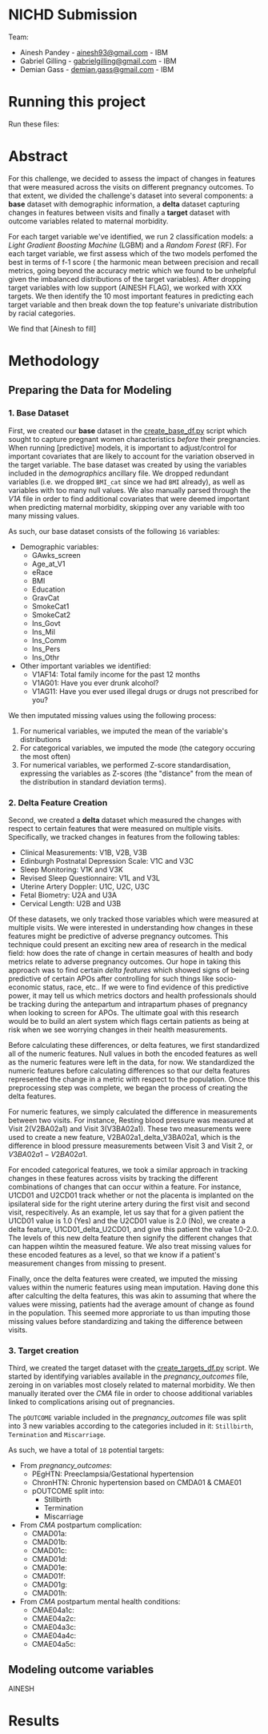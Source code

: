 # NICHD Submission

Team: 
- Ainesh Pandey - ainesh93@gmail.com - IBM
- Gabriel Gilling  - gabrielgilling@gmail.com - IBM
- Demian Gass - demian.gass@gmail.com - IBM

# Running this project

Run these files:


# Abstract

For this challenge, we decided to assess the impact of changes in features that were measured across the visits on different pregnancy outcomes. To that extent, we divided the challenge's dataset into several components: a __base__ dataset with demographic information, a __delta__ dataset capturing changes in features between visits and finally a __target__ dataset with outcome variables related to maternal morbidity.

For each target variable we've identified, we run 2 classification models: a _Light Gradient Boosting Machine_ (LGBM) and a _Random Forest_ (RF). For each target variable, we first assess which of the two models perfomed the best in terms of f-1 score ( the harmonic mean between precision and recall metrics, going beyond the accuracy metric which we found to be unhelpful given the imbalanced distributions of the target variables). After dropping target variables with low support (AINESH FLAG), we worked with XXX targets. We then identify the 10 most important features in predicting each target variable and then break down the top feature's univariate distribution by racial categories.

We find that [Ainesh to fill]


# Methodology

## Preparing the Data for Modeling

### 1. Base Dataset
First, we created our __base__ dataset in the [create_base_df.py](https://github.com/gabgilling/dse-nichd/blob/main/create_base_df.py) script which sought to capture pregnant women characteristics _before_ their pregnancies. When running [predictive] models, it is important to adjust/control for important covariates that are likely to account for the variation observed in the target variable. The base dataset was created by using the variables included in the _demographics_ ancillary file. We dropped redundant variables (i.e. we dropped `BMI_cat` since we had `BMI` already), as well as variables with too many null values. We also manually parsed through the _V1A_ file in order to find additional covariates that were deemed important when predicting maternal morbidity, skipping over any variable with too many missing values.

As such, our base dataset consists of the following `16` variables:
- Demographic variables:
  - GAwks_screen
  - Age_at_V1
  - eRace
  - BMI
  - Education
  - GravCat
  - SmokeCat1
  - SmokeCat2
  - Ins_Govt         
  - Ins_Mil           
  - Ins_Comm         
  - Ins_Pers        
  - Ins_Othr
- Other important variables we identified:
  - V1AF14: Total family income for the past 12 months
  - V1AG01: Have you ever drunk alcohol?
  - V1AG11: Have you ever used illegal drugs or drugs not prescribed for you?


We then imputated missing values using the following process:
  1. For numerical variables, we imputed the mean of the variable's distributions
  2. For categorical variables, we imputed the mode (the category occuring the most often)
  3. For numerical variables, we performed Z-score standardisation, expressing the variables as Z-scores (the "distance" from the mean of the distribution in standard deviation terms).


### 2. Delta Feature Creation

Second, we created a __delta__ dataset which measured the changes with respect to certain features that were measured on multiple visits. Specifically, we tracked changes in features from the following tables:

  - Clinical Measurements: V1B, V2B, V3B
  - Edinburgh Postnatal Depression Scale: V1C and V3C
  - Sleep Monitoring: V1K and V3K
  - Revised Sleep Questionnaire: V1L and V3L
  - Uterine Artery Doppler: U1C, U2C, U3C
  - Fetal Biometry: U2A and U3A
  - Cervical Length: U2B and U3B

Of these datasets, we only tracked those variables which were measured at multiple visits. We were interested in understanding how changes in these features might be predictive of adverse pregnancy outcomes. This technique could present an exciting new area of research in the medical field: how does the rate of change in certain measures of health and body metrics relate to adverse pregnancy outcomes. Our hope in taking this approach was to find certain *delta features* which showed signs of being predictive of certain APOs after controlling for such things like socio-economic status, race, etc.. If we were to find evidence of this predictive power, it may tell us which metrics doctors and health professionals should be tracking during the antepartum and intrapartum phases of pregnancy when looking to screen for APOs. The ultimate goal with this research would be to build an alert system which flags certain patients as being at risk when we see worrying changes in their health measurements. 

Before calculating these differences, or delta features, we first standardized all of the numeric features. Null values in both the encoded features as well as the numeric features were left in the data, for now. We standardized the numeric features before calculating differences so that our delta features represented the change in a metric with respect to the population. Once this preprocessing step was complete, we began the process of creating the delta features.

For numeric features, we simply calculated the difference in measurements between two visits. For instance, Resting blood pressure was measured at Visit 2(V2BA02a1) and Visit 3(V3BA02a1). These two measurements were used to create a new feature, V2BA02a1_delta_V3BA02a1, which is the difference in blood pressure measurements between Visit 3 and Visit 2, or $V3BA02a1 - V2BA02a1$. 

For encoded categorical features, we took a similar approach in tracking changes in these features across visits by tracking the different combinations of changes that can occur within a feature. For instance, U1CD01 and U2CD01 track whether or not the placenta is implanted on the ipsilateral side for the right uterine artery during the first visit and second visit, respecitively. As an example, let us say that for a given patient the U1CD01 value is 1.0 (Yes) and the U2CD01 value is 2.0 (No), we create a delta feature, U1CD01_delta_U2CD01, and give this patient the value 1.0-2.0. The levels of this new delta feature then signify the different changes that can happen wihtin the measured feature. We also treat missing values for these encoded features as a level, so that we know if a patient's measurement changes from missing to present.

Finally, once the delta features were created, we imputed the missing values within the numeric features using mean imputation. Having done this after calculting the delta features, this was akin to assuming that where the values were missing, patients had the average amount of change as found in the population. This seemed more approriate to us than imputing those missing values before standardizing and taking the difference between visits.

### 3. Target creation
Third, we created the target dataset with the [create_targets_df.py](https://github.com/gabgilling/dse-nichd/blob/main/create_targets_df.py) script. We started by identifying variables available in the _pregnancy_outcomes_ file, zeroing in on variables most closely related to maternal morbidity. We then manually iterated over the _CMA_ file in order to choose additional variables linked to complications arising out of pregnancies.

The `pOUTCOME` variable included in the _pregnancy_outcomes_ file was split into 3 new variables according to the categories included in it: `Stillbirth`, `Termination` and `Miscarriage`.

As such, we have a total of `18` potential targets:
- From _pregnancy_outcomes_:
  - PEgHTN: Preeclampsia/Gestational hypertension
  - ChronHTN: Chronic hypertension based on CMDA01 & CMAE01
  - pOUTCOME split into:
    - Stillbirth
    - Termination
    - Miscarriage
- From _CMA_ postpartum complication:
  - CMAD01a: 
  - CMAD01b:
  - CMAD01c:
  - CMAD01d:
  - CMAD01e:
  - CMAD01f:
  - CMAD01g:
  - CMAD01h:
- From _CMA_ postpartum mental health conditions:
  - CMAE04a1c:
  - CMAE04a2c:
  - CMAE04a3c:
  - CMAE04a4c:
  - CMAE04a5c:

## Modeling outcome variables
AINESH

# Results

